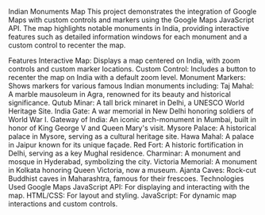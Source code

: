 Indian Monuments Map
This project demonstrates the integration of Google Maps with custom controls and markers using the Google Maps JavaScript API. The map highlights notable monuments in India, providing interactive features such as detailed information windows for each monument and a custom control to recenter the map.

Features
Interactive Map: Displays a map centered on India, with zoom controls and custom marker locations.
Custom Control: Includes a button to recenter the map on India with a default zoom level.
Monument Markers: Shows markers for various famous Indian monuments including:
Taj Mahal: A marble mausoleum in Agra, renowned for its beauty and historical significance.
Qutub Minar: A tall brick minaret in Delhi, a UNESCO World Heritage Site.
India Gate: A war memorial in New Delhi honoring soldiers of World War I.
Gateway of India: An iconic arch-monument in Mumbai, built in honor of King George V and Queen Mary's visit.
Mysore Palace: A historical palace in Mysore, serving as a cultural heritage site.
Hawa Mahal: A palace in Jaipur known for its unique façade.
Red Fort: A historic fortification in Delhi, serving as a key Mughal residence.
Charminar: A monument and mosque in Hyderabad, symbolizing the city.
Victoria Memorial: A monument in Kolkata honoring Queen Victoria, now a museum.
Ajanta Caves: Rock-cut Buddhist caves in Maharashtra, famous for their frescoes.
Technologies Used
Google Maps JavaScript API: For displaying and interacting with the map.
HTML/CSS: For layout and styling.
JavaScript: For dynamic map interactions and custom controls.
